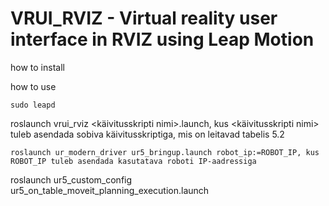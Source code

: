 # VRUI_RVIZ - Virtual reality user interface in RVIZ using Leap Motion

how to install

how to use

```
sudo leapd 
```
roslaunch vrui_rviz <käivitusskripti nimi>.launch, kus <käivitusskripti nimi> tuleb asendada sobiva käivitusskriptiga, mis on leitavad tabelis 5.2
```
roslaunch ur_modern_driver ur5_bringup.launch robot_ip:=ROBOT_IP, kus ROBOT_IP tuleb asendada kasutatava roboti IP-aadressiga 
```
roslaunch ur5_custom_config ur5_on_table_moveit_planning_execution.launch
```
